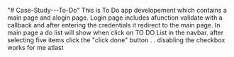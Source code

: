 "# Case-Study---To-Do" 
This is To Do app developement which contains a main page and alogin page. Login page includes afunction validate with a callback and after entering the credentials it redirect to the main page. In main page a do list will show when click on TO DO List in the navbar.
after selecting five items click the "click done" button  . 
.
disabling the checkbox works for me atlast

